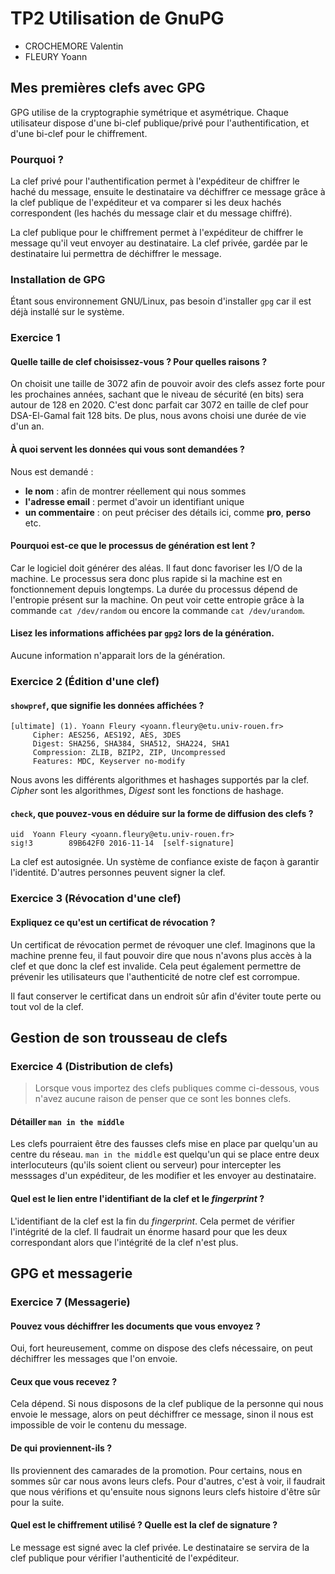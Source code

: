 # TP2 Utilisation de GnuPG

* CROCHEMORE Valentin
* FLEURY Yoann

## Mes premières clefs avec GPG

GPG utilise de la cryptographie symétrique et asymétrique. Chaque utilisateur
dispose d'une bi-clef publique/privé pour l'authentification, et d'une bi-clef
pour le chiffrement.

### Pourquoi ?

La clef privé pour l'authentification permet à l'expéditeur de chiffrer le
haché du message, ensuite le destinataire va déchiffrer ce message grâce à la
clef publique de l'expéditeur et va comparer si les deux hachés correspondent
(les hachés du message clair et du message chiffré).

La clef publique pour le chiffrement permet à l'expéditeur de chiffrer le
message qu'il veut envoyer au destinataire. La clef privée, gardée par le
destinataire lui permettra de déchiffrer le message.

### Installation de GPG

Étant sous environnement GNU/Linux, pas besoin d'installer `gpg` car il est
déjà installé sur le système.

### Exercice 1

#### Quelle taille de clef choisissez-vous ? Pour quelles raisons ?

On choisit une taille de 3072 afin de pouvoir avoir des clefs assez forte
pour les prochaines années, sachant que le niveau de sécurité (en bits) sera
autour de 128 en 2020. C'est donc parfait car 3072 en taille de clef pour
DSA-El-Gamal fait 128 bits. De plus, nous avons choisi une durée de vie d'un
an.

#### À quoi servent les données qui vous sont demandées ?

Nous est demandé :

* **le nom** : afin de montrer réellement qui nous sommes
* **l'adresse email** : permet d'avoir un identifiant unique
* **un commentaire** : on peut préciser des détails ici, comme **pro**,
**perso** etc.

#### Pourquoi est-ce que le processus de génération est lent ?

Car le logiciel doit générer des aléas. Il faut donc favoriser les I/O de la
machine. Le processus sera donc plus rapide si la machine est en fonctionnement
depuis longtemps. La durée du processus dépend de l'entropie présent sur la 
machine. On peut voir cette entropie grâce à la commande `cat /dev/random`
ou encore la commande `cat /dev/urandom`.

#### Lisez les informations affichées par `gpg2` lors de la génération.

Aucune information n'apparait lors de la génération.

### Exercice 2 (Édition d'une clef)

#### `showpref`, que signifie les données affichées ?

```gpg
[ultimate] (1). Yoann Fleury <yoann.fleury@etu.univ-rouen.fr>
     Cipher: AES256, AES192, AES, 3DES
     Digest: SHA256, SHA384, SHA512, SHA224, SHA1
     Compression: ZLIB, BZIP2, ZIP, Uncompressed
     Features: MDC, Keyserver no-modify
```

Nous avons les différents algorithmes et hashages supportés par la clef.
*Cipher* sont les algorithmes, *Digest* sont les fonctions de hashage.

#### `check`, que pouvez-vous en déduire sur la forme de diffusion des clefs ?

```gpg
uid  Yoann Fleury <yoann.fleury@etu.univ-rouen.fr>
sig!3        89B642F0 2016-11-14  [self-signature]
```

La clef est autosignée. Un système de confiance existe de façon à garantir
l'identité. D'autres personnes peuvent signer la clef.

### Exercice 3 (Révocation d'une clef)

#### Expliquez ce qu'est un certificat de révocation ?


Un certificat de révocation permet de révoquer une clef. Imaginons que la
machine prenne feu, il faut pouvoir dire que nous n'avons plus accès à la clef
et que donc la clef est invalide. Cela peut également permettre de prévenir
les utilisateurs que l'authenticité de notre clef est corrompue.

Il faut conserver le certificat dans un endroit sûr afin d'éviter toute perte
ou tout vol de la clef.

## Gestion de son trousseau de clefs

### Exercice 4 (Distribution de clefs)

> Lorsque vous importez des clefs publiques comme ci-dessous, vous n'avez 
> aucune raison de penser que ce sont les bonnes clefs.

#### Détailler `man in the middle`

Les clefs pourraient être des fausses clefs mise en place par quelqu'un au
centre du réseau. `man in the middle` est quelqu'un qui se place entre deux
interlocuteurs (qu'ils soient client ou serveur) pour intercepter les 
messsages d'un expéditeur, de les modifier et les envoyer au destinataire.

#### Quel est le lien entre l'identifiant de la clef et le _fingerprint_ ?

L'identifiant de la clef est la fin du _fingerprint_. Cela permet de vérifier
l'intégrité de la clef. Il faudrait un énorme hasard pour que les deux 
correspondant alors que l'intégrité de la clef n'est plus.

## GPG et messagerie

### Exercice 7 (Messagerie)

#### Pouvez vous déchiffrer les documents que vous envoyez ?

Oui, fort heureusement, comme on dispose des clefs nécessaire, on peut
déchiffrer les messages que l'on envoie.

#### Ceux que vous recevez ?

Cela dépend. Si nous disposons de la clef publique de la personne qui nous envoie le
message, alors on peut déchiffrer ce message, sinon il nous est impossible de voir
le contenu du message.

#### De qui proviennent-ils ?

Ils proviennent des camarades de la promotion. Pour certains, nous en sommes sûr
car nous avons leurs clefs. Pour d'autres, c'est à voir, il faudrait que nous 
vérifions et qu'ensuite nous signons leurs clefs histoire d'être sûr pour la suite.

#### Quel est le chiffrement utilisé ? Quelle est la clef de signature ?

Le message est signé avec la clef privée. Le destinataire se servira de la clef
publique pour vérifier l'authenticité de l'expéditeur.
